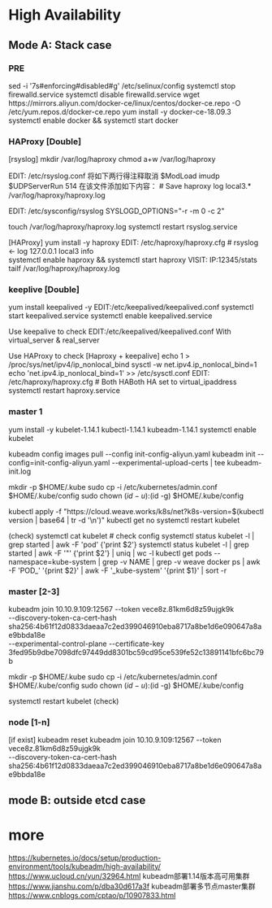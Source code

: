 # High Availability


## Mode A: Stack case

### PRE

  <system>
  sed -i '7s#enforcing#disabled#g' /etc/selinux/config
  systemctl stop firewalld.service
  systemctl disable firewalld.service


  <Docker>
  wget https://mirrors.aliyun.com/docker-ce/linux/centos/docker-ce.repo -O /etc/yum.repos.d/docker-ce.repo
  yum install -y docker-ce-18.09.3
  systemctl enable docker && systemctl start docker

### HAProxy [Double] 

  [rsyslog]
  mkdir /var/log/haproxy
  chmod a+w /var/log/haproxy

  EDIT: /etc/rsyslog.conf
   将如下两行得注释取消
    $ModLoad imudp
    $UDPServerRun 514
   在该文件添加如下内容：
    # Save haproxy log
    local3.*                       /var/log/haproxy/haproxy.log
  
  EDIT: /etc/sysconfig/rsyslog
   SYSLOGD_OPTIONS="-r -m 0 -c 2"

  touch /var/log/haproxy/haproxy.log
  systemctl restart rsyslog.service

  [HAProxy]
  yum install -y haproxy
  EDIT:     /etc/haproxy/haproxy.cfg    # rsyslog <- log 127.0.0.1 local3 info  
  systemctl enable haproxy && systemctl start haproxy
  VISIT:    IP:12345/stats
  tailf /var/log/haproxy/haproxy.log



### keeplive [Double]
  yum install keepalived -y
  EDIT:/etc/keepalived/keepalived.conf
  systemctl start keepalived.service
  systemctl enable keepalived.service 

  <case1> Use keepalive to check
  EDIT:/etc/keepalived/keepalived.conf  With virtual_server & real_server

  <case2> Use HAProxy to check
  [Haproxy + keepalive]
  echo 1 > /proc/sys/net/ipv4/ip_nonlocal_bind
  sysctl -w net.ipv4.ip_nonlocal_bind=1
  echo 'net.ipv4.ip_nonlocal_bind=1' >> /etc/sysctl.conf
  EDIT: /etc/haproxy/haproxy.cfg  # Both HABoth HA  set to virtual_ipaddress
  systemctl restart haproxy.service



### master 1

  yum install -y kubelet-1.14.1  kubectl-1.14.1 kubeadm-1.14.1
  systemctl enable kubelet
  
  kubeadm  config images pull  --config init-config-aliyun.yaml
  kubeadm init --config=init-config-aliyun.yaml --experimental-upload-certs  | tee kubeadm-init.log

  mkdir -p $HOME/.kube
  sudo cp -i /etc/kubernetes/admin.conf $HOME/.kube/config
  sudo chown $(id -u):$(id -g) $HOME/.kube/config


  <CNI>
  kubectl apply -f "https://cloud.weave.works/k8s/net?k8s-version=$(kubectl version | base64 | tr -d '\n')"
  kubectl get no
  systemctl restart kubelet

  (check)
  systemctl cat kubelet                  # check config
  systemctl status kubelet -l | grep started  | awk -F 'pod' {'print $2'}
  systemctl status kubelet -l | grep started  | awk -F '"' {'print $2'} | uniq | wc -l
  kubectl get pods --namespace=kube-system  | grep -v NAME  | grep -v weave
  docker ps | awk -F 'POD_' '{print $2}' | awk -F '_kube-system' '{print $1}' | sort -r




### master [2-3]
  
  kubeadm join 10.10.9.109:12567 --token vece8z.81km6d8z59ujgk9k \
    --discovery-token-ca-cert-hash sha256:4b61f12d0833daeaa7c2ed399046910eba8717a8be1d6e090647a8ae9bbda18e \
    --experimental-control-plane --certificate-key 3fed95b9dbe7098dfc97449dd8301bc59cd95ce539fe52c13891141bfc6bc79b

  mkdir -p $HOME/.kube
  sudo cp -i /etc/kubernetes/admin.conf $HOME/.kube/config
  sudo chown $(id -u):$(id -g) $HOME/.kube/config

  systemctl restart kubelet
  (check)

### node [1-n]

  [if exist] kubeadm reset
  kubeadm join 10.10.9.109:12567 --token vece8z.81km6d8z59ujgk9k \
    --discovery-token-ca-cert-hash sha256:4b61f12d0833daeaa7c2ed399046910eba8717a8be1d6e090647a8ae9bbda18e

## mode B: outside etcd case



# more
  https://kubernetes.io/docs/setup/production-environment/tools/kubeadm/high-availability/ 
  https://www.ucloud.cn/yun/32964.html   kubeadm部署1.14版本高可用集群
  https://www.jianshu.com/p/dba30d617a3f kubeadm部署多节点master集群
  https://www.cnblogs.com/cptao/p/10907833.html
